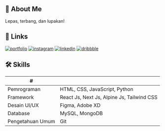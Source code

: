 
## 🚀 About Me
Lepas, terbang, dan lupakan!


## 🔗 Links
[![portfolio](https://img.shields.io/badge/my_portfolio-000?style=for-the-badge&logo=ko-fi&logoColor=white)](https://yorisofficial.vercel.app/)
[![instagram](https://img.shields.io/badge/instagram-E4405F?style=for-the-badge&logo=instagram&logoColor=white)](https://www.instagram.com/)
[![linkedin](https://img.shields.io/badge/linkedin-0A66C2?style=for-the-badge&logo=linkedin&logoColor=white)](https://www.linkedin.com/in/)
[![dribbble](https://img.shields.io/badge/dribbble-EA4C89?style=for-the-badge&logo=dribbble&logoColor=white)](https://dribbble.com/)




## 🛠 Skills

| #           |          |
|------------------|------------------|
| Pemrograman      | HTML, CSS, JavaScript, Python |
| Framework        | React Js, Next Js, Alpine Js, Tailwind CSS |
| Desain UI/UX     | Figma, Adobe XD |
| Database         | MySQL, MongoDB |
| Pengetahuan Umum | Git |



